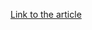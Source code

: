 [Link to the article](https://thehackernews.com/2025/01/microsoft-uncovers-macos-vulnerability.html)
